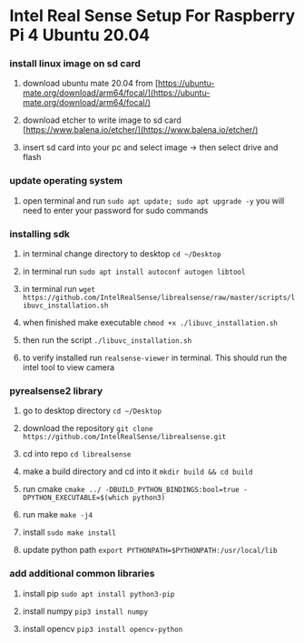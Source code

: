 # Intel Real Sense Setup For Raspberry Pi 4 Ubuntu 20.04

### install linux image on sd card
1. download ubuntu mate 20.04 from [https://ubuntu-mate.org/download/arm64/focal/](https://ubuntu-mate.org/download/arm64/focal/)

2. download etcher to write image to sd card [https://www.balena.io/etcher/](https://www.balena.io/etcher/)

3. insert sd card into your pc and select image -> then select drive and flash

### update operating system
1. open terminal and run `sudo apt update; sudo apt upgrade -y` you will need to enter your password for sudo commands

### installing sdk
1. in terminal change directory to desktop `cd ~/Desktop`

2. in terminal run `sudo apt install autoconf autogen libtool`

3. in terminal run `wget https://github.com/IntelRealSense/librealsense/raw/master/scripts/libuvc_installation.sh`

4. when finished make executable `chmod +x ./libuvc_installation.sh`

5. then run the script `./libuvc_installation.sh`

6. to verify installed run `realsense-viewer` in terminal. This should run the intel tool to view camera

### pyrealsense2 library
1. go to desktop directory `cd ~/Desktop`

2. download the repository `git clone https://github.com/IntelRealSense/librealsense.git`

3. cd into repo `cd librealsense`

4. make a build directory and cd into it `mkdir build && cd build`

5. run cmake `cmake ../ -DBUILD_PYTHON_BINDINGS:bool=true -DPYTHON_EXECUTABLE=$(which python3)`

6. run make `make -j4`

7. install `sudo make install`

8. update python path `export PYTHONPATH=$PYTHONPATH:/usr/local/lib`

### add additional common libraries
1. install pip `sudo apt install python3-pip`

2. install numpy `pip3 install numpy`

3. install opencv `pip3 install opencv-python`
